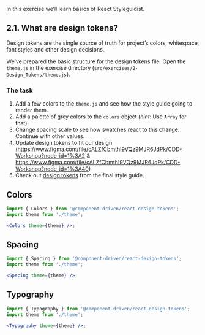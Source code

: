 In this exercise we’ll learn basics of React Styleguidist.

## 2.1. What are design tokens?

Design tokens are the single source of truth for project’s colors, whitespace, font styles and other design decisions.

We’ve prepared the basic structure for the design tokens file. Open the `theme.js` in the exercise directory (`src/exercises/2-Design_Tokens/theme.js`).

### The task

1. Add a few colors to the `theme.js` and see how the style guide going to render them.
1. Add a palette of grey colors to the `colors` object (_hint_: Use `Array` for that).
1. Change spacing scale to see how swatches react to this change. Continue with other values.
1. Update design tokens to fit our design (https://www.figma.com/file/cALZfCbmthI9VQz9MJR6JdPk/CDD-Workshop?node-id=1%3A2 & https://www.figma.com/file/cALZfCbmthI9VQz9MJR6JdPk/CDD-Workshop?node-id=1%3A40)
1. Check out [design tokens](https://cdds.netlify.com/styleguide/#/Foundation?id=colors) from the final style guide.

## Colors

```jsx noeditor
import { Colors } from '@component-driven/react-design-tokens';
import theme from './theme';

<Colors theme={theme} />;
```

## Spacing

```jsx noeditor
import { Spacing } from '@component-driven/react-design-tokens';
import theme from './theme';

<Spacing theme={theme} />;
```

## Typography

```jsx noeditor
import { Typography } from '@component-driven/react-design-tokens';
import theme from './theme';

<Typography theme={theme} />;
```
